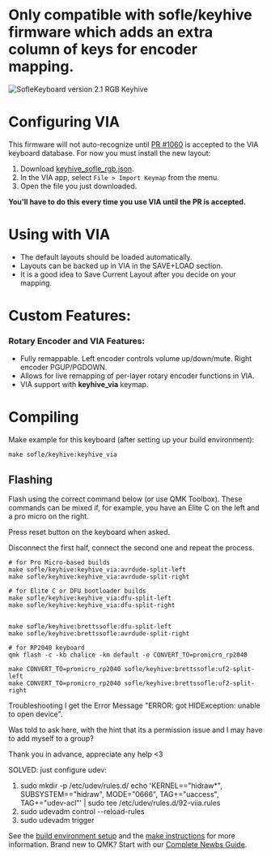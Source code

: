 # Only compatible with sofle/keyhive firmware which adds an extra column of keys for encoder mapping.

![SofleKeyboard version 2.1 RGB Keyhive](https://i.imgur.com/Oa6spvZ.png)

# Configuring VIA

This firmware will not auto-recognize until [PR #1060](https://github.com/the-via/keyboards/pull/1060) is accepted to the VIA keyboard database. For now you must install the new layout:

1. Download [keyhive_sofle_rgb.json](https://raw.githubusercontent.com/the-via/keyboards/48372baae5ab451d752988121fa4f1dd47b2c1ce/src/sofle/keyhive_sofle_rgb.json).
2. In the VIA app, select `File > Import Keymap` from the menu.
3. Open the file you just downloaded.

**You'll have to do this every time you use VIA until the PR is accepted.**

# Using with VIA
* The default layouts should be loaded automatically.
* Layouts can be backed up in VIA in the SAVE+LOAD section.
* It is a good idea to Save Current Layout after you decide on your mapping.

# Custom Features:

### Rotary Encoder and VIA Features:
* Fully remappable. Left encoder controls volume up/down/mute. Right encoder PGUP/PGDOWN.
* Allows for live remapping of per-layer rotary encoder functions in VIA.
* VIA support with **keyhive_via** keymap.

# Compiling

Make example for this keyboard (after setting up your build environment):

    make sofle/keyhive:keyhive_via

## Flashing

Flash using the correct command below (or use QMK Toolbox). These commands can be mixed if, for example, you have an Elite C on the left and a pro micro on the right.

Press reset button on the keyboard when asked.

Disconnect the first half, connect the second one and repeat the process.

    # for Pro Micro-based builds
    make sofle/keyhive:keyhive_via:avrdude-split-left
    make sofle/keyhive:keyhive_via:avrdude-split-right

    # for Elite C or DFU bootloader builds
    make sofle/keyhive:keyhive_via:dfu-split-left
    make sofle/keyhive:keyhive_via:dfu-split-right
    
    
    make sofle/keyhive:brettssofle:dfu-split-left
    make sofle/keyhive:brettssofle:avrdude-split-right
    
    # for RP2040 keyboard
    qmk flash -c -kb chalice -km default -e CONVERT_TO=promicro_rp2040

    make CONVERT_TO=promicro_rp2040 sofle/keyhive:brettssofle:uf2-split-left
    make CONVERT_TO=promicro_rp2040 sofle/keyhive:brettssofle:uf2-split-right


Troubleshooting
I get the Error Message "ERROR: got HIDException: unable to open device".

Was told to ask here, with the hint that its a permission issue and I may have to add myself to a group?

Thank you in advance, appreciate any help <3

SOLVED: just configure udev:
1. sudo mkdir -p /etc/udev/rules.d/
echo 'KERNEL=="hidraw*", SUBSYSTEM=="hidraw", MODE="0666", TAG+="uaccess", TAG+="udev-acl"' | sudo tee /etc/udev/rules.d/92-viia.rules
2. sudo udevadm control --reload-rules
3. sudo udevadm trigger




See the [build environment setup](https://docs.qmk.fm/#/getting_started_build_tools) and the [make instructions](https://docs.qmk.fm/#/getting_started_make_guide) for more information. Brand new to QMK? Start with our [Complete Newbs Guide](https://docs.qmk.fm/#/newbs).
